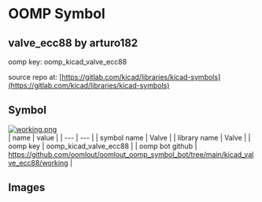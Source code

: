 # OOMP Symbol  
## valve_ecc88  by arturo182  
  
oomp key: oomp_kicad_valve_ecc88  
  
source repo at: [https://gitlab.com/kicad/libraries/kicad-symbols](https://gitlab.com/kicad/libraries/kicad-symbols)  
## Symbol  
  
[![working.png](working_600.png)](working.png)  
| name | value | 
| --- | --- | 
| symbol name | Valve | 
| library name | Valve | 
| oomp key | oomp_kicad_valve_ecc88 | 
| oomp bot github | https://github.com/oomlout/oomlout_oomp_symbol_bot/tree/main/kicad_valve_ecc88/working | 
## Images  
